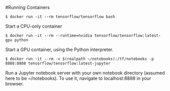 #Running Containers

```
$ docker run -it --rm tensorflow/tensorflow bash
```

Start a CPU-only container

```
$ docker run -it --rm --runtime=nvidia tensorflow/tensorflow:latest-gpu python
```

Start a GPU container, using the Python interpreter.

```
$ docker run -it --rm -v $(realpath ~/notebooks):/tf/notebooks -p 8888:8888 tensorflow/tensorflow:latest-jupyter
```

Run a Jupyter notebook server with your own notebook directory (assumed here to be ~/notebooks). To use it, navigate to localhost:8888 in your browser.

